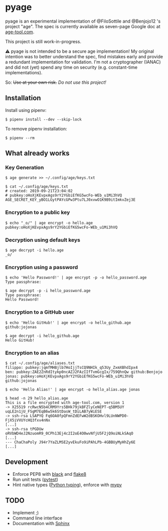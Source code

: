# pyage

pyage is an experimental implementation of @FiloSottile and @Benjojo12 's project "age".
The spec is currently available as seven-page Google doc at [age-tool.com](https://age-tool.com).

This project is still work-in-progress.

⚠️ pyage is not intended to be a secure age implementation!
My original intention was to better understand the spec, find mistakes early and provide a redundant implementation for validation. I'm not a cryptographer (IANAC) and did not (yet) spend any time on security (e.g. constant-time implementations).

So:
~~Use at your own risk.~~ *Do not use this project!*

## Installation
Install using pipenv:

    $ pipenv install --dev --skip-lock

To remove pipenv installation:

    $ pipenv --rm

## What already works

### Key Generation

    $ age generate >> ~/.config/age/keys.txt

    $ cat ~/.config/age/keys.txt
    # created: 2019-09-21T23:04:02
    # pubkey:oHoXjKEvpxAgs9rY2YGbiEfKG5wcFo-WEb_u1Mi3hVQ
    AGE_SECRET_KEY_yBO1LGytPAYcGPw3Ptu7LJ0xvwO1K9B9itImkvZej3E


### Encryption to a public key

    $ echo "_o/" | age encrypt -o hello.age pubkey:oHoXjKEvpxAgs9rY2YGbiEfKG5wcFo-WEb_u1Mi3hVQ


### Decryption using default keys

    $ age decrypt -i hello.age
    _o/

### Encryption using a password

    $ echo 'Hello Password!' | age encrypt -p -o hello_password.age
    Type passphrase:

    $ age decrypt -p -i hello_password.age
    Type passphrase:
    Hello Password!

### Encryption to a GitHub user

    $ echo 'Hello GitHub!' | age encrypt -o hello_github.age github:jojonas

    $ age decrypt -i hello_github.age
    Hello GitHub!

### Encryption to an alias

    $ cat ~/.config/age/aliases.txt
    filippo: pubkey:jqmfMHBjlb7HoIjjTsCQ9NHIk_q53Uy_ZxmXBhdIpx4
    ben: pubkey:ZAE2ZnRdItykp0ncAZJ2FAzIIfTvmGcgIx/759QhnQw github:Benjojo
    jonas: pubkey:oHoXjKEvpxAgs9rY2YGbiEfKG5wcFo-WEb_u1Mi3hVQ github:jojonas

    $ echo 'Hello Alias!' | age encrypt -o hello_alias.age jonas

    $ head -n 29 hello_alias.age
    This is a file encrypted with age-tool.com, version 1
    -> X25519 rcRwcN5b4CRM9Yrs5BHk79jkBFZlyCeNEPT-q5BM5UY uqLE2n1jU_FSgM7EqB6w5k6StDasW_tDiLAB7yWiESE
    -> ssh-rsa LSAPYQ Fq6OA0fpQFmnZdEFwW2dBSKOHvl9LUnNWPD0-FjX5iVVUYcHQ3fxv4nNx
    [...]
    -> ssh-rsa tPGDUw oRVbWD4eJ2NzuomR9_0CPh13Ej4c2I2oE4O0wvNfjU5F2jQ9oiNLkSAqO
    [...]
    --- ChaChaPoly J94r7YaZLMSE2yvEkuFo9iPAhLPb-4GBBUyMyHhZy6E
    [...]


## Development
* Enforce PEP8 with [black](https://github.com/psf/black) and [flake8](http://flake8.pycqa.org/en/latest/)
* Run unit tests ([pytest](https://docs.pytest.org/en/latest/))
* Hint native types ([Python typing](https://docs.python.org/3/library/typing.html)), enforce with [mypy](http://mypy-lang.org/)

## TODO
* Implement ;)
* Command line interface
* Documentation with [Sphinx](https://www.sphinx-doc.org/en/master/)
